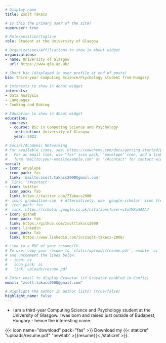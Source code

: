 ```yaml
---
# Display name
title: Zsolt Takacs

# Is this the primary user of the site?
superuser: true

# Role/position/tagline
role: Student at the University of Glasgow

# Organizations/Affiliations to show in About widget
organizations:
- name: University of Glasgow
  url: https://www.gla.ac.uk/

# Short bio (displayed in user profile at end of posts)
bio: Third-year Computing Science/Psychology student from Hungary.

# Interests to show in About widget
interests:
- Data Analysis
- Languages
- Cooking and Baking

# Education to show in About widget
education:
  courses:
  - course: BSc in Computing Science and Psychology
    institution: University of Glasgow
    year: 2023

# Social/Academic Networking
# For available icons, see: https://wowchemy.com/docs/getting-started/page-builder/#icons
#   For an email link, use "fas" icon pack, "envelope" icon, and a link in the
#   form "mailto:your-email@example.com" or "/#contact" for contact widget.
social:
- icon: envelope
  icon_pack: fas
  link: 'mailto:zsolt.takacs2000@gmail.com'
#  link: '/#contact'
- icon: twitter
  icon_pack: fab
  link: https://twitter.com/ZTakacs2000
#- icon: graduation-cap  # Alternatively, use `google-scholar` icon from `ai` icon pack
#  icon_pack: fas
#  link: https://scholar.google.co.uk/citations?user=sIwtMXoAAAAJ
- icon: github
  icon_pack: fab
  link: https://github.com/zsolttakacs2000
- icon: linkedin
  icon_pack: fab
  link: https://www.linkedin.com/in/zsolt-takacs-2000/

# Link to a PDF of your resume/CV.
# To use: copy your resume to `static/uploads/resume.pdf`, enable `ai` icons in `params.toml`, 
# and uncomment the lines below.
# - icon: cv
#   icon_pack: ai
#   link: uploads/resume.pdf

# Enter email to display Gravatar (if Gravatar enabled in Config)
email: "zsolt.takacs2000@gmail.com"

# Highlight the author in author lists? (true/false)
highlight_name: false
---
```


- I am a third-year Computing Science and Psychology student at the University of Glasgow. I was born and raised just outside of Budapest, Hungary - hence the interesting name. 

{{< icon name="download" pack="fas" >}} Download my {{< staticref "uploads/resume.pdf" "newtab" >}}resumé{{< /staticref >}}.
